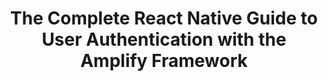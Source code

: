 ---
title: The Complete React Native Guide to User Authentication with the Amplify Framework
description: "An in depth guide for adding authentication to your next mobile app using React Native and AWS Amplify"
banner: "./banner.png"
authorIds:
  - nader-dabit
href: https://dev.to/aws/the-complete-react-native-guide-to-user-authentication-with-the-amplify-framework-ib2
platforms:
  - React Native
categories:
  - Authentication
---